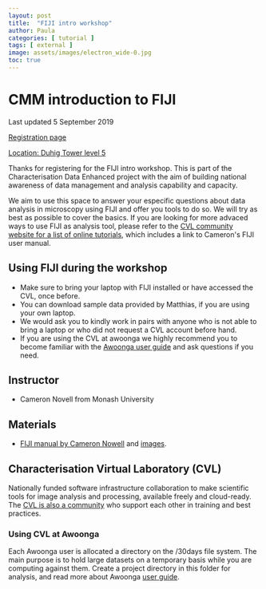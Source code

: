 ```yaml
---
layout: post
title:  "FIJI intro workshop"
author: Paula
categories: [ tutorial ]
tags: [ external ]
image: assets/images/electron_wide-0.jpg
toc: true
---
```

# CMM introduction to FIJI

Last updated 5 September 2019

[Registration page](https://www.eventbrite.com.au/e/using-fiji-for-image-analysis-registration-61459002531)

[Location: Duhig Tower level 5](https://www.google.com/maps/place/Duhig+Tower/@-27.4965561,153.0143822,20z)

Thanks for registering for the FIJI intro workshop. This is part of the Characterisation Data Enhanced project with the aim of building national awareness of data management and analysis capability and capacity.

We aim to use this space to answer your especific questions about data analysis in microscopy using FIJI and offer you tools to do so. We will try as best as possible to cover the basics. If you are looking for more advaced ways to use FIJI as analysis tool, please refer to the [CVL community website for a list of online tutorials](https://characterisation-virtual-laboratory.github.io/CVL_Community/other-tutorials/), which includes a link to Cameron's FIJI user manual.

## Using FIJI during the workshop

- Make sure to bring your laptop with FIJI installed or have accessed the CVL, once before.
- You can download sample data provided by Matthias, if you are using your own laptop.
- We would ask you to kindly work in pairs with anyone who is not able to bring a laptop or who did not request a CVL account before hand.
- If you are using the CVL at awoonga we highly recommend you to become familiar with the [Awoonga user guide](https://www.qriscloud.org.au/support/qriscloud-documentation/92-awoonga-user-guide) and ask questions if you need.

## Instructor

* Cameron Novell from Monash University

## Materials

* [FIJI manual by Cameron Nowell](https://cloudstor.aarnet.edu.au/plus/s/NzLifYbQdDb43Fq) and [images](https://cloudstor.aarnet.edu.au/plus/s/3tutoG9lAYPFC4v).

## Characterisation Virtual Laboratory (CVL)

Nationally funded software infrastructure collaboration
to make scientific tools for image analysis and processing, available freely and cloud-ready. The [CVL is also a community](https://characterisation-virtual-laboratory.github.io/CVL_Community/about) who support each other in training and best practices.

### Using CVL at Awoonga

Each Awoonga user is allocated a directory on the /30days file system. The main purpose is to hold large datasets on a temporary basis while you are computing against them.
Create a project directory in this folder for analysis, and read more about Awoonga [user guide](https://www.qriscloud.org.au/support/qriscloud-documentation/92-awoonga-user-guide).
